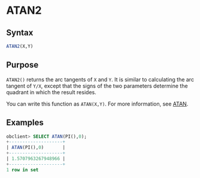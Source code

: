 # ATAN2

## Syntax

```sql
ATAN2(X,Y)
```

## Purpose

`ATAN2()` returns the arc tangents of `X` and `Y`. It is similar to calculating the arc tangent of `Y/X`, except that the signs of the two parameters determine the quadrant in which the result resides.

You can write this function as `ATAN(X,Y)`. For more information, see [ATAN](4.atan-of-mysql-mode.md).

## Examples

```sql
obclient> SELECT ATAN(PI(),0);
+--------------------+
| ATAN(PI(),0)       |
+--------------------+
| 1.5707963267948966 |
+--------------------+
1 row in set
```
